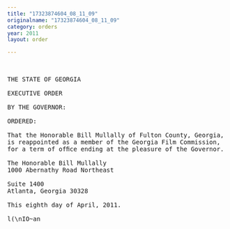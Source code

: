 ```yaml
---
title: "17323874604_08_11_09"
originalname: "17323874604_08_11_09"
category: orders
year: 2011
layout: order

---
```

<pre>
 

THE STATE OF GEORGIA

EXECUTIVE ORDER

BY THE GOVERNOR:

ORDERED:

That the Honorable Bill Mullally of Fulton County, Georgia,
is reappointed as a member of the Georgia Film Commission,
for a term of ofﬁce ending at the pleasure of the Governor.

The Honorable Bill Mullally
1000 Abernathy Road Northeast

Suite 1400
Atlanta, Georgia 30328

This eighth day of April, 2011.

l(\nIO~an<Dea£.

GOVERNOR

</pre>
